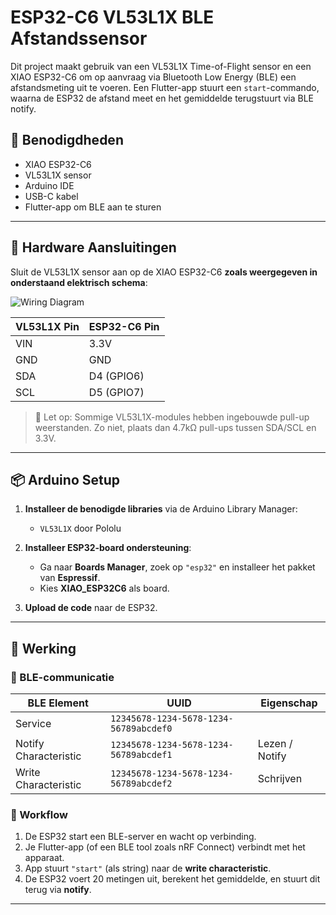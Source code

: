 # ESP32-C6 VL53L1X BLE Afstandssensor

Dit project maakt gebruik van een VL53L1X Time-of-Flight sensor en een XIAO ESP32-C6 om op aanvraag via Bluetooth Low Energy (BLE) een afstandsmeting uit te voeren. Een Flutter-app stuurt een `start`-commando, waarna de ESP32 de afstand meet en het gemiddelde terugstuurt via BLE notify.

## 🧰 Benodigdheden

- XIAO ESP32-C6
- VL53L1X sensor
- Arduino IDE
- USB-C kabel
- Flutter-app om BLE aan te sturen

---

## 🔌 Hardware Aansluitingen

Sluit de VL53L1X sensor aan op de XIAO ESP32-C6 **zoals weergegeven in onderstaand elektrisch schema**:

![Wiring Diagram](wiring_diagram.png)

| VL53L1X Pin | ESP32-C6 Pin |
|-------------|--------------|
| VIN         | 3.3V         |
| GND         | GND          |
| SDA         | D4 (GPIO6)   |
| SCL         | D5 (GPIO7)   |

> 📌 Let op: Sommige VL53L1X-modules hebben ingebouwde pull-up weerstanden. Zo niet, plaats dan 4.7kΩ pull-ups tussen SDA/SCL en 3.3V.

---

## 📦 Arduino Setup

1. **Installeer de benodigde libraries** via de Arduino Library Manager:
   - `VL53L1X` door Pololu

2. **Installeer ESP32-board ondersteuning**:
   - Ga naar **Boards Manager**, zoek op `"esp32"` en installeer het pakket van **Espressif**.
   - Kies **XIAO_ESP32C6** als board.

3. **Upload de code** naar de ESP32.

---

## 🧪 Werking

### 🔄 BLE-communicatie

| BLE Element           | UUID                                     | Eigenschap |
|-----------------------|-------------------------------------------|------------|
| Service               | `12345678-1234-5678-1234-56789abcdef0`     |            |
| Notify Characteristic | `12345678-1234-5678-1234-56789abcdef1`     | Lezen / Notify |
| Write Characteristic  | `12345678-1234-5678-1234-56789abcdef2`     | Schrijven  |

### 🧾 Workflow

1. De ESP32 start een BLE-server en wacht op verbinding.
2. Je Flutter-app (of een BLE tool zoals nRF Connect) verbindt met het apparaat.
3. App stuurt `"start"` (als string) naar de **write characteristic**.
4. De ESP32 voert 20 metingen uit, berekent het gemiddelde, en stuurt dit terug via **notify**.

---
